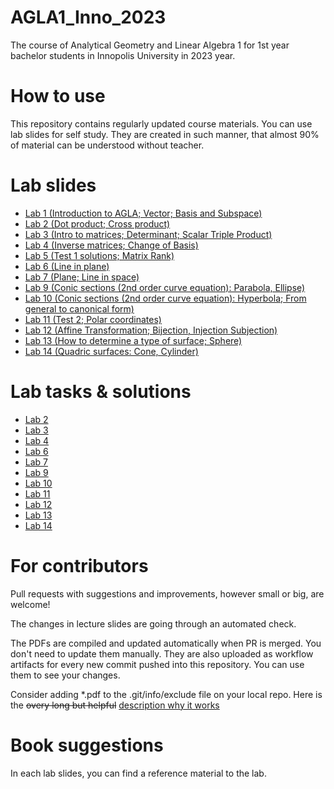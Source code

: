 # AGLA1_Inno_2023
The course of Analytical Geometry and Linear Algebra 1 for 1st year bachelor students in Innopolis University in 2023 year.

# How to use

This repository contains regularly updated course materials. You can use lab slides for self study. They are created in such manner, that almost 90% of material can be understood  without teacher.

# Lab slides

* [Lab 1 (Introduction to AGLA; Vector; Basis and Subspace)](https://github.com/Lupasic/AGLA1_Inno_2023/blob/pub_2023/slides/1/AGLA1_lab1_bul.pdf)
* [Lab 2 (Dot product; Cross product)](https://github.com/Lupasic/AGLA1_Inno_2023/blob/pub_2023/slides/2/AGLA1_lab2_bul.pdf)
* [Lab 3 (Intro to matrices; Determinant; Scalar Triple Product)](https://github.com/Lupasic/AGLA1_Inno_2023/blob/pub_2023/slides/3/AGLA1_lab3_bul.pdf)
* [Lab 4 (Inverse matrices; Change of Basis)](https://github.com/Lupasic/AGLA1_Inno_2023/blob/pub_2023/slides/4/AGLA1_lab4_bul.pdf)
* [Lab 5 (Test 1 solutions; Matrix Rank)](https://github.com/Lupasic/AGLA1_Inno_2023/blob/pub_2023/slides/5/AGLA1_lab5_bul.pdf)
* [Lab 6 (Line in plane)](https://github.com/Lupasic/AGLA1_Inno_2023/blob/pub_2023/slides/6/AGLA1_lab6_bul.pdf)
* [Lab 7 (Plane; Line in space)](https://github.com/Lupasic/AGLA1_Inno_2023/blob/pub_2023/slides/7/AGLA1_lab7_bul.pdf)
* [Lab 9 (Conic sections (2nd order curve equation): Parabola, Ellipse)](https://github.com/Lupasic/AGLA1_Inno_2023/blob/pub_2023/slides/9/AGLA1_lab9_bul.pdf)
* [Lab 10 (Conic sections (2nd order curve equation): Hyperbola; From general to canonical form)](https://github.com/Lupasic/AGLA1_Inno_2023/blob/pub_2023/slides/10/AGLA1_lab10_bul.pdf)
* [Lab 11 (Test 2; Polar coordinates)](https://github.com/Lupasic/AGLA1_Inno_2023/blob/pub_2023/slides/11/AGLA1_lab11_bul.pdf)
* [Lab 12 (Affine Transformation; Bijection, Injection Subjection)](https://github.com/Lupasic/AGLA1_Inno_2023/blob/pub_2023/slides/12/AGLA1_lab12_bul.pdf)
* [Lab 13 (How to determine a type of surface; Sphere)](https://github.com/Lupasic/AGLA1_Inno_2023/blob/pub_2023/slides/13/AGLA1_lab13_bul.pdf)
* [Lab 14 (Quadric surfaces: Cone, Cylinder)](https://github.com/Lupasic/AGLA1_Inno_2023/blob/pub_2023/slides/14/AGLA1_lab14_bul.pdf)

# Lab tasks & solutions

* [Lab 2](https://github.com/Lupasic/AGLA1_Inno_2023/blob/pub_2023/lab_tasks/Lab2)
* [Lab 3](https://github.com/Lupasic/AGLA1_Inno_2023/blob/pub_2023/lab_tasks/Lab3)
* [Lab 4](https://github.com/Lupasic/AGLA1_Inno_2023/blob/pub_2023/lab_tasks/Lab4)
* [Lab 6](https://github.com/Lupasic/AGLA1_Inno_2023/blob/pub_2023/lab_tasks/Lab6)
* [Lab 7](https://github.com/Lupasic/AGLA1_Inno_2023/blob/pub_2023/lab_tasks/Lab7)
* [Lab 9](https://github.com/Lupasic/AGLA1_Inno_2023/blob/pub_2023/lab_tasks/Lab9)
* [Lab 10](https://github.com/Lupasic/AGLA1_Inno_2023/blob/pub_2023/lab_tasks/Lab10)
* [Lab 11](https://github.com/Lupasic/AGLA1_Inno_2023/blob/pub_2023/lab_tasks/Lab11)
* [Lab 12](https://github.com/Lupasic/AGLA1_Inno_2023/blob/pub_2023/lab_tasks/Lab12)
* [Lab 13](https://github.com/Lupasic/AGLA1_Inno_2023/blob/pub_2023/lab_tasks/Lab13)
* [Lab 14](https://github.com/Lupasic/AGLA1_Inno_2023/blob/pub_2023/lab_tasks/Lab14)
# For contributors

Pull requests with suggestions and improvements, however small or big, are welcome!

The changes in lecture slides are going through an automated check.

The PDFs are compiled and updated automatically when PR is merged. You don't need to update them manually. They are also uploaded as workflow artifacts for every new commit pushed into this repository. You can use them to see your changes.
 
Consider adding \*.pdf to the .git/info/exclude file on your local repo. Here is the ~~overy long but helpful~~ [description why it works](https://medium.com/@dave_lunny/exclude-files-from-git-without-committing-changes-to-gitignore-986fa712e78d)

# Book suggestions
In each lab slides, you can find a reference material to the lab.
